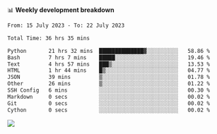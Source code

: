 📊 **Weekly development breakdown**
<!--START_SECTION:waka-->

```txt
From: 15 July 2023 - To: 22 July 2023

Total Time: 36 hrs 35 mins

Python       21 hrs 32 mins  ██████████████▓░░░░░░░░░░   58.86 %
Bash         7 hrs 7 mins    █████░░░░░░░░░░░░░░░░░░░░   19.46 %
Text         4 hrs 57 mins   ███▒░░░░░░░░░░░░░░░░░░░░░   13.53 %
HTML         1 hr 44 mins    █▒░░░░░░░░░░░░░░░░░░░░░░░   04.77 %
JSON         39 mins         ▒░░░░░░░░░░░░░░░░░░░░░░░░   01.78 %
Other        26 mins         ▒░░░░░░░░░░░░░░░░░░░░░░░░   01.22 %
SSH Config   6 mins          ░░░░░░░░░░░░░░░░░░░░░░░░░   00.30 %
Markdown     0 secs          ░░░░░░░░░░░░░░░░░░░░░░░░░   00.02 %
Git          0 secs          ░░░░░░░░░░░░░░░░░░░░░░░░░   00.02 %
Cython       0 secs          ░░░░░░░░░░░░░░░░░░░░░░░░░   00.02 %
```

<!--END_SECTION:waka-->
![](https://komarev.com/ghpvc/?username=callanwu)
